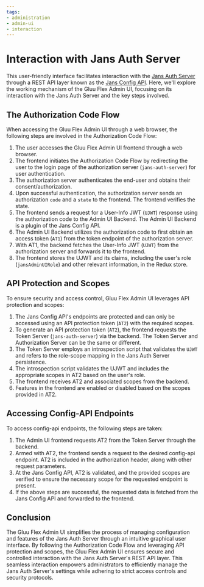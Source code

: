 ```yaml
---
tags:
- administration
- admin-ui
- interaction
---
```

# Interaction with Jans Auth Server

This user-friendly interface facilitates interaction with the [Jans Auth Server](https://docs.jans.io) through a REST API layer known as the [Jans Config API](https://docs.jans.io/v1.0.16/admin/config-guide/config-api). Here, we'll explore the working mechanism of the Gluu Flex Admin UI, focusing on its interaction with the Jans Auth Server and the key steps involved.

## The Authorization Code Flow

When accessing the Gluu Flex Admin UI through a web browser, the following steps are involved in the Authorization Code Flow:

1. The user accesses the Gluu Flex Admin UI frontend through a web browser.
2. The frontend initiates the Authorization Code Flow by redirecting the user to the login page of the authorization server (`jans-auth-server`) for user authentication.
3. The authorization server authenticates the end-user and obtains their consent/authorization.
4. Upon successful authentication, the authorization server sends an authorization `code` and a `state` to the frontend. The frontend verifies the state.
5. The frontend sends a request for a User-Info JWT (`UJWT`) response using the authorization code to the Admin UI Backend. The Admin UI Backend is a plugin of the Jans Config API.
6. The Admin UI Backend utilizes the authorization code to first obtain an access token (`AT1`) from the token endpoint of the authorization server.
7. With AT1, the backend fetches the User-Info JWT (`UJWT`) from the authorization server and forwards it to the frontend.
8. The frontend stores the UJWT and its claims, including the user's role (`jansAdminUIRole`) and other relevant information, in the Redux store.

## API Protection and Scopes

To ensure security and access control, Gluu Flex Admin UI leverages API protection and scopes:

1. The Jans Config API's endpoints are protected and can only be accessed using an API protection token (`AT2`) with the required scopes.
2. To generate an API protection token (`AT2`), the frontend requests the Token Server (`jans-auth-server`) via the backend. The Token Server and Authorization Server can be the same or different.
3. The Token Server employs an introspection script that validates the `UJWT` and refers to the role-scope mapping in the Jans Auth Server persistence.
4. The introspection script validates the UJWT and includes the appropriate scopes in AT2 based on the user's role.
5. The frontend receives AT2 and associated scopes from the backend.
6. Features in the frontend are enabled or disabled based on the scopes provided in AT2.

## Accessing Config-API Endpoints

To access config-api endpoints, the following steps are taken:

1. The Admin UI frontend requests AT2 from the Token Server through the backend.
2. Armed with AT2, the frontend sends a request to the desired config-api endpoint. AT2 is included in the authorization header, along with other request parameters.
3. At the Jans Config API, AT2 is validated, and the provided scopes are verified to ensure the necessary scope for the requested endpoint is present.
4. If the above steps are successful, the requested data is fetched from the Jans Config API and forwarded to the frontend.

## Conclusion

The Gluu Flex Admin UI simplifies the process of managing configuration and features of the Jans Auth Server through an intuitive graphical user interface. By following the Authorization Code Flow and leveraging API protection and scopes, the Gluu Flex Admin UI ensures secure and controlled interaction with the Jans Auth Server's REST API layer. This seamless interaction empowers administrators to efficiently manage the Jans Auth Server's settings while adhering to strict access controls and security protocols.

